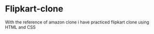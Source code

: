 # Flipkart-clone
With the reference of amazon clone i have practiced flipkart clone using HTML and CSS
